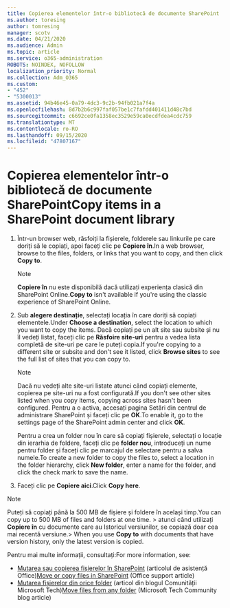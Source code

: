 ```yaml
---
title: Copierea elementelor într-o bibliotecă de documente SharePoint
ms.author: toresing
author: tomresing
manager: scotv
ms.date: 04/21/2020
ms.audience: Admin
ms.topic: article
ms.service: o365-administration
ROBOTS: NOINDEX, NOFOLLOW
localization_priority: Normal
ms.collection: Adm_O365
ms.custom:
- "452"
- "5300013"
ms.assetid: 94b46e45-0a79-4dc3-9c2b-94fb021a7f4a
ms.openlocfilehash: 8d7b2b6c997faf057be1c7fafdd401411d48c7bd
ms.sourcegitcommit: c6692ce0fa1358ec3529e59ca0ecdfdea4cdc759
ms.translationtype: MT
ms.contentlocale: ro-RO
ms.lasthandoff: 09/15/2020
ms.locfileid: "47807167"
---
```

# <a name="copy-items-in-a-sharepoint-document-library"></a><span data-ttu-id="dff91-102">Copierea elementelor într-o bibliotecă de documente SharePoint</span><span class="sxs-lookup"><span data-stu-id="dff91-102">Copy items in a SharePoint document library</span></span>

1. <span data-ttu-id="dff91-103">Într-un browser web, răsfoiți la fișierele, folderele sau linkurile pe care doriți să le copiați, apoi faceți clic pe **Copiere în**.</span><span class="sxs-lookup"><span data-stu-id="dff91-103">In a web browser, browse to the files, folders, or links that you want to copy, and then click **Copy to**.</span></span>

    > [!NOTE]
    > <span data-ttu-id="dff91-104">**Copiere în** nu este disponibilă dacă utilizați experiența clasică din SharePoint Online.</span><span class="sxs-lookup"><span data-stu-id="dff91-104">**Copy to** isn't available if you're using the classic experience of SharePoint Online.</span></span>
  
2. <span data-ttu-id="dff91-105">Sub **alegere destinație**, selectați locația în care doriți să copiați elementele.</span><span class="sxs-lookup"><span data-stu-id="dff91-105">Under **Choose a destination**, select the location to which you want to copy the items.</span></span> <span data-ttu-id="dff91-106">Dacă copiați pe un alt site sau subsite și nu îl vedeți listat, faceți clic pe **Răsfoire site-uri** pentru a vedea lista completă de site-uri pe care le puteți copia.</span><span class="sxs-lookup"><span data-stu-id="dff91-106">If you're copying to a different site or subsite and don't see it listed, click **Browse sites** to see the full list of sites that you can copy to.</span></span>

    > [!NOTE]
    > <span data-ttu-id="dff91-107">Dacă nu vedeți alte site-uri listate atunci când copiați elemente, copierea pe site-uri nu a fost configurată.</span><span class="sxs-lookup"><span data-stu-id="dff91-107">If you don't see other sites listed when you copy items, copying across sites hasn't been configured.</span></span> <span data-ttu-id="dff91-108">Pentru a o activa, accesați pagina Setări din centrul de administrare SharePoint și faceți clic pe **OK**.</span><span class="sxs-lookup"><span data-stu-id="dff91-108">To enable it, go to the settings page of the SharePoint admin center and click **OK**.</span></span>
  
    <span data-ttu-id="dff91-109">Pentru a crea un folder nou în care să copiați fișierele, selectați o locație din ierarhia de foldere, faceți clic pe **folder nou**, introduceți un nume pentru folder și faceți clic pe marcajul de selectare pentru a salva numele.</span><span class="sxs-lookup"><span data-stu-id="dff91-109">To create a new folder to copy the files to, select a location in the folder hierarchy, click **New folder**, enter a name for the folder, and click the check mark to save the name.</span></span>

3. <span data-ttu-id="dff91-110">Faceți clic pe **Copiere aici**.</span><span class="sxs-lookup"><span data-stu-id="dff91-110">Click **Copy here**.</span></span>

> [!NOTE]
> <span data-ttu-id="dff91-111">Puteți să copiați până la 500 MB de fișiere și foldere în același timp.</span><span class="sxs-lookup"><span data-stu-id="dff91-111">You can copy up to 500 MB of files and folders at one time.</span></span> <span data-ttu-id="dff91-112">> atunci când utilizați **Copiere în** cu documente care au Istoricul versiunilor, se copiază doar cea mai recentă versiune.</span><span class="sxs-lookup"><span data-stu-id="dff91-112">>  When you use **Copy to** with documents that have version history, only the latest version is copied.</span></span>
  
<span data-ttu-id="dff91-113">Pentru mai multe informații, consultați:</span><span class="sxs-lookup"><span data-stu-id="dff91-113">For more information, see:</span></span>

 - <span data-ttu-id="dff91-114">[Mutarea sau copierea fișierelor în SharePoint](https://support.office.com/article/move-or-copy-files-in-sharepoint-00e2f483-4df3-46be-a861-1f5f0c1a87bc) (articolul de asistență Office)</span><span class="sxs-lookup"><span data-stu-id="dff91-114">[Move or copy files in SharePoint](https://support.office.com/article/move-or-copy-files-in-sharepoint-00e2f483-4df3-46be-a861-1f5f0c1a87bc) (Office support article)</span></span>
 - <span data-ttu-id="dff91-115">[Mutarea fișierelor din orice folder](https://techcommunity.microsoft.com/t5/Microsoft-SharePoint-Blog/Now-move-files-anywhere-in-Office-365-SharePoint-and-OneDrive/ba-p/146973) (articol din blogul Comunității Microsoft Tech)</span><span class="sxs-lookup"><span data-stu-id="dff91-115">[Move files from any folder](https://techcommunity.microsoft.com/t5/Microsoft-SharePoint-Blog/Now-move-files-anywhere-in-Office-365-SharePoint-and-OneDrive/ba-p/146973) (Microsoft Tech Community blog article)</span></span>   